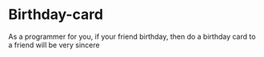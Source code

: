 # Birthday-card
As a programmer for you, if your friend birthday, then do a birthday card to a friend will be very sincere
